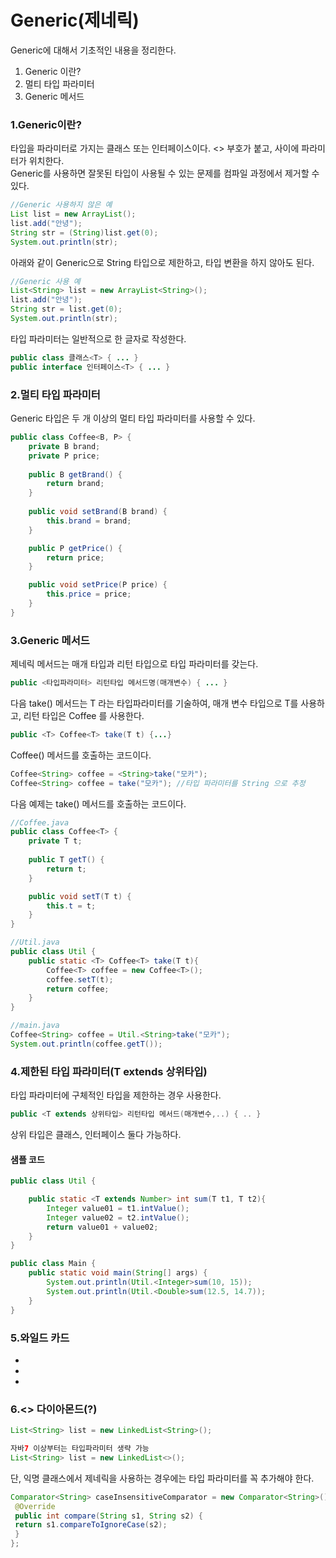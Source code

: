 # Generic(제네릭)
Generic에 대해서 기초적인 내용을 정리한다.

1. Generic 이란?
2. 멀티 타입 파라미터
3. Generic 메서드


### 1.Generic이란?
타입을 파라미터로 가지는 클래스 또는 인터페이스이다. <> 부호가 붙고, 사이에 파라미터가 위치한다.  
Generic를 사용하면 잘못된 타입이 사용될 수 있는 문제를 컴파일 과정에서 제거할 수 있다.

```java
//Generic 사용하지 않은 예
List list = new ArrayList();
list.add("안녕");
String str = (String)list.get(0);
System.out.println(str);
```

아래와 같이 Generic으로 String 타입으로 제한하고, 타입 변환을 하지 않아도 된다.

```java
//Generic 사용 예
List<String> list = new ArrayList<String>();
list.add("안녕");
String str = list.get(0);
System.out.println(str);
```

타입 파라미터는 일반적으로 한 글자로 작성한다. 

```java
public class 클래스<T> { ... }
public interface 인터페이스<T> { ... }
```

### 2.멀티 타입 파라미터
Generic 타입은 두 개 이상의 멀티 타입 파라미터를 사용할 수 있다. 

```java
public class Coffee<B, P> {  
	private B brand;  
	private P price;  
  
	public B getBrand() {  
	    return brand;  
	}  
  
	public void setBrand(B brand) {  
		this.brand = brand;  
	}  

	public P getPrice() {  
		return price;  
	}  

	public void setPrice(P price) {  
		this.price = price;  
	}  
}
```

### 3.Generic 메서드

제네릭 메서드는 매개 타입과 리턴 타입으로 타입 파라미터를 갖는다.
```java
public <타입파라미터> 리턴타입 메서드명(매개변수) { ... }
```
다음 take() 메서드는 T 라는 타입파라미터를 기술하여, 매개 변수 타입으로 T를 사용하고, 리턴 타입은 Coffee<T> 를 사용한다.
```java
public <T> Coffee<T> take(T t) {...}
```
Coffee() 메서드를 호출하는 코드이다.
```java
Coffee<String> coffee = <String>take("모카");
Coffee<String> coffee = take("모카"); //타입 파라미터를 String 으로 추정
```

다음 예제는 take() 메서드를 호출하는 코드이다.
```java
//Coffee.java
public class Coffee<T> {  
    private T t;  
  
	public T getT() {  
	    return t;  
	}  

	public void setT(T t) {  
	    this.t = t;  
	}  
}
```

```java
//Util.java
public class Util {  
	public static <T> Coffee<T> take(T t){  
	    Coffee<T> coffee = new Coffee<T>();  
		coffee.setT(t);  
		return coffee;  
	}  
}
```

```java
//main.java
Coffee<String> coffee = Util.<String>take("모카");  
System.out.println(coffee.getT());
```


### 4.제한된 타입 파라미터(T extends 상위타입)

타입 파라미터에 구체적인 타입을 제한하는 경우 사용한다. 

````java
public <T extends 상위타입> 리턴타입 메서드(매개변수,..) { .. }
````

상위 타입은 클래스, 인터페이스 둘다 가능하다. 

#### 샘플 코드
````java
public class Util {

    public static <T extends Number> int sum(T t1, T t2){
        Integer value01 = t1.intValue();
        Integer value02 = t2.intValue();
        return value01 + value02;
    }
}

public class Main {
    public static void main(String[] args) {
        System.out.println(Util.<Integer>sum(10, 15));
        System.out.println(Util.<Double>sum(12.5, 14.7));
    }
}
````


### 5.와일드 카드

- <?>
- <? extends 상위타입>
- <? super 하위타입>


### 6.<> 다이아몬드(?)

````java
List<String> list = new LinkedList<String>();

자바7 이상부터는 타입파라미터 생략 가능
List<String> list = new LinkedList<>();
````

단, 익명 클래스에서 제네릭을 사용하는 경우에는 타입 파라미터를 꼭 추가해야 한다. 

````java
Comparator<String> caseInsensitiveComparator = new Comparator<String>() {
 @Override
 public int compare(String s1, String s2) {
 return s1.compareToIgnoreCase(s2);
 }
};
````


